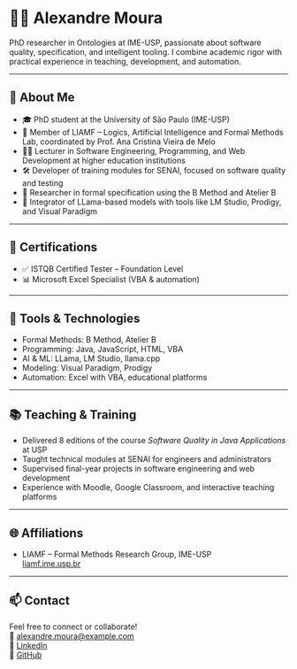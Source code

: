 # 👨‍💻 Alexandre Moura

PhD researcher in Ontologies at IME-USP, passionate about software quality, specification, and intelligent tooling. I combine academic rigor with practical experience in teaching, development, and automation.

---

## 🧠 About Me

- 🎓 PhD student at the University of São Paulo (IME-USP)
- 🧪 Member of LIAMF – Logics, Artificial Intelligence and Formal Methods Lab, coordinated by Prof. Ana Cristina Vieira de Melo
- 👨‍🏫 Lecturer in Software Engineering, Programming, and Web Development at higher education institutions
- 🛠️ Developer of training modules for SENAI, focused on software quality and testing
- 🤖 Researcher in formal specification using the B Method and Atelier B
- 🧠 Integrator of LLama-based models with tools like LM Studio, Prodigy, and Visual Paradigm

---

## 🧪 Certifications

- ✅ ISTQB Certified Tester – Foundation Level  
- 📊 Microsoft Excel Specialist (VBA & automation)

---

## 🧰 Tools & Technologies

- Formal Methods: B Method, Atelier B  
- Programming: Java, JavaScript, HTML, VBA  
- AI & ML: LLama, LM Studio, llama.cpp  
- Modeling: Visual Paradigm, Prodigy  
- Automation: Excel with VBA, educational platforms

---

## 📚 Teaching & Training

- Delivered 8 editions of the course *Software Quality in Java Applications* at USP  
- Taught technical modules at SENAI for engineers and administrators  
- Supervised final-year projects in software engineering and web development  
- Experience with Moodle, Google Classroom, and interactive teaching platforms

---

## 🌐 Affiliations

- LIAMF – Formal Methods Research Group, IME-USP  
  [liamf.ime.usp.br](https://liamf.ime.usp.br/index.html)

---

## 📫 Contact

Feel free to connect or collaborate!  
📧 alexandre.moura@example.com  
🔗 [LinkedIn](https://linkedin.com/in/alexandremoura)  
🔗 [GitHub](https://github.com/alexandremoura)
